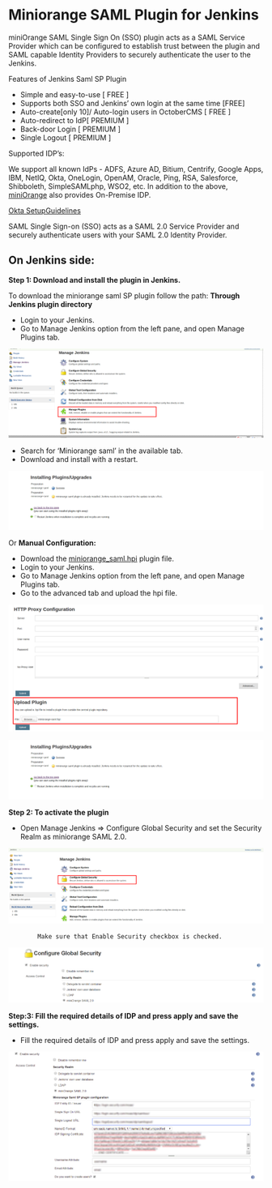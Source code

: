 # Miniorange SAML Plugin for Jenkins
miniOrange SAML Single Sign On (SSO) plugin acts as a SAML Service Provider which can be configured to establish trust between the plugin and SAML capable Identity Providers to securely authenticate the user to the Jenkins.

Features of Jenkins Saml SP Plugin

* Simple and easy-to-use [ FREE ]
* Supports both SSO and Jenkins’ own login at the same time [FREE]
* Auto-create[only 10]/ Auto-login users in OctoberCMS [ FREE ]
* Auto-redirect to IdP[ PREMIUM ]
* Back-door Login [ PREMIUM ]
* Single Logout [ PREMIUM ]

Supported IDP’s:

We support all known IdPs - 
ADFS, Azure AD, Bitium, Centrify, Google Apps, IBM, NetIQ, Okta, OneLogin,  OpenAM, Oracle,  Ping,  RSA,  Salesforce, Shibboleth, SimpleSAMLphp, WSO2, etc.
In addition to the above, [miniOrange](/docs/images/miniorange_as_idp.md) also provides On-Premise IDP. 

[Okta SetupGuidelines](/docs/images/okta_as_idp.md)

 SAML Single Sign-on (SSO) acts as a SAML 2.0 Service Provider and securely authenticate users with your SAML 2.0 Identity Provider.

## On Jenkins side:

**Step 1: Download and install the plugin in Jenkins.**

To download the miniorange saml SP plugin follow the path:
**Through Jenkins plugin directory**
* Login to your Jenkins.
* Go to Manage Jenkins option from the left pane, and open Manage Plugins tab.

![image_1](docs/images/configuration/manage_plugin_1.png)

* Search for ‘Miniorange saml’ in the available tab.
* Download and install with a restart.

![image_2](docs/images/configuration/plugin_installed_2.png)

Or
**Manual Configuration:**
* Download the [miniorange_saml.hpi](https://drive.google.com/file/d/16GcJvM_BJ0kPZ9KgGZo0UnX4c19oL0LM/view?usp=sharing) plugin file.
* Login to your Jenkins.
* Go to Manage Jenkins option from the left pane, and open Manage Plugins tab.
* Go to the advanced tab and upload the hpi file.

![image_3](docs/images/configuration/upload_plugin_3.png)

![image_4](docs/images/configuration/plugin_installed_2.png)

**Step 2: To activate the plugin**

* Open Manage Jenkins => Configure Global Security and set the Security Realm as miniorange SAML 2.0.

![image_5](docs/images/configuration/configure_global_sec_5.png)

            Make sure that Enable Security checkbox is checked.
            
![image_6](docs/images/configuration/config_global_sec_6.PNG)

**Step:3: Fill the required details of IDP and press apply and save the settings.**
* Fill the required details of IDP and press apply and save the settings.

![image_6](docs/images/configuration/config_jenkins_7.png)

